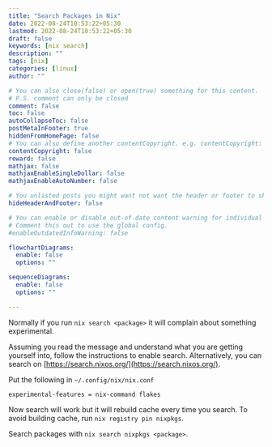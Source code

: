 ```yaml
---
title: "Search Packages in Nix"
date: 2022-08-24T10:53:22+05:30
lastmod: 2022-08-24T10:53:22+05:30
draft: false 
keywords: [nix search]
description: ""
tags: [nix] 
categories: [linux]
author: ""

# You can also close(false) or open(true) something for this content.
# P.S. comment can only be closed
comment: false
toc: false
autoCollapseToc: false
postMetaInFooter: true 
hiddenFromHomePage: false
# You can also define another contentCopyright. e.g. contentCopyright: "This is another copyright."
contentCopyright: false
reward: false
mathjax: false
mathjaxEnableSingleDollar: false
mathjaxEnableAutoNumber: false

# You unlisted posts you might want not want the header or footer to show
hideHeaderAndFooter: false

# You can enable or disable out-of-date content warning for individual post.
# Comment this out to use the global config.
#enableOutdatedInfoWarning: false

flowchartDiagrams:
  enable: false
  options: ""

sequenceDiagrams: 
  enable: false
  options: ""

---
```

Normally if you run `nix search <package>` it will complain about something experimental.
<!--more-->
Assuming you read the message and understand what you are getting yourself into, follow the instructions to enable search. Alternatively, you can search on [https://search.nixos.org/](https://search.nixos.org/).


Put the following in `~/.config/nix/nix.conf`
```
experimental-features = nix-command flakes
```

Now search will work but it will rebuild cache every time you search. To avoid building cache, run `nix registry pin nixpkgs`.


Search packages with `nix search nixpkgs <package>`.
